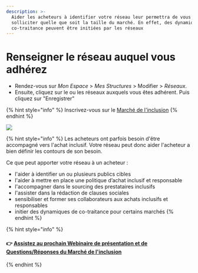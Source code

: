 ```yaml
---
description: >-
  Aider les acheteurs à identifier votre réseau leur permettra de vous
  solliciter quelle que soit la taille du marché. En effet, des dynamiques de
  co-traitance peuvent être initiées par les réseaux
---
```


# Renseigner le réseau auquel vous adhérez

* Rendez-vous sur _Mon Espace_ &gt; _Mes Structures_ &gt; Modifier &gt; _Réseaux_. 
* Ensuite, cliquez sur le ou les réseaux auxquels vous êtes adhérent. Puis cliquez sur "Enregistrer"

{% hint style="info" %}
Inscrivez-vous sur le [Marché de l'inclusion](https://lemarche.inclusion.beta.gouv.fr/fr/inscription)
{% endhint %}

![](../../.gitbook/assets/image%20%28120%29.png)

{% hint style="info" %}
Les acheteurs ont parfois besoin d'être accompagné vers l'achat inclusif. Votre réseau peut donc aider l'acheteur a bien définir les contours de son besoin. 

Ce que peut apporter votre réseau à un acheteur :

* l'aider à identifier un ou plusieurs publics cibles
* l'aider à mettre en place une politique d’achat inclusif et responsable
* l'accompagner dans le sourcing des prestataires inclusifs
* l'assister dans la rédaction de clauses sociales
* sensibiliser et former ses collaborateurs aux achats inclusifs et responsables
* initier des dynamiques de co-traitance pour certains marchés
{% endhint %}

{% hint style="info" %}
#### **👉** [Assistez au prochain Webinaire de présentation et de Questions/Réponses du Marché de l'inclusion](../../rendez-vous-webinaires/le-marche-de-linclusion.md#assistez-au-prochain-webinaire-de-presentation-de-loutil)
{% endhint %}

